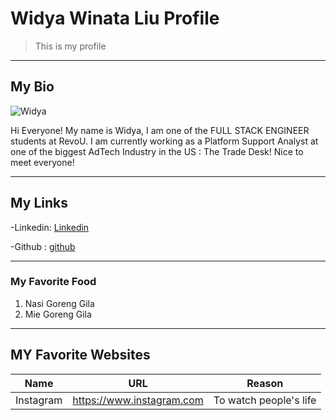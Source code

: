 # Widya Winata Liu Profile

>This is my profile 
------------------------
## My Bio

![Widya](https://media.licdn.com/dms/image/C5103AQEAX9Vn193LLg/profile-displayphoto-shrink_800_800/0/1554083235714?e=1702512000&v=beta&t=SQQ1TUhrs0WoRjNqZ3ZeOz_UUg1ANtfw7Q6VVTyL3eo)

Hi Everyone! My name is Widya, I am one of the FULL STACK ENGINEER students at RevoU. I am currently working as a Platform Support Analyst at one of the biggest AdTech Industry in the US : The Trade Desk! Nice to meet everyone! 

-------------------------------

## My Links
-Linkedin: [Linkedin](https://linkedin.com/in/widyawinataliu)

-Github  : [github](https://github.com/wwliurevou)

-------------------------------

### My Favorite Food 
1. Nasi Goreng Gila
2. Mie Goreng Gila
--------------------------------

## MY Favorite Websites

| Name      | URL                       | Reason                 |
| --------- | :-----------------------: | ---------------------- |
|Instagram  | https://www.instagram.com | To watch people's life |


